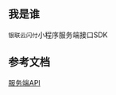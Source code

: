 ## 我是谁

`银联云闪付`小程序服务端接口SDK

## 参考文档

[服务端API](https://opentools.95516.com/applet/#/docs/develop/api-backend/instruction)